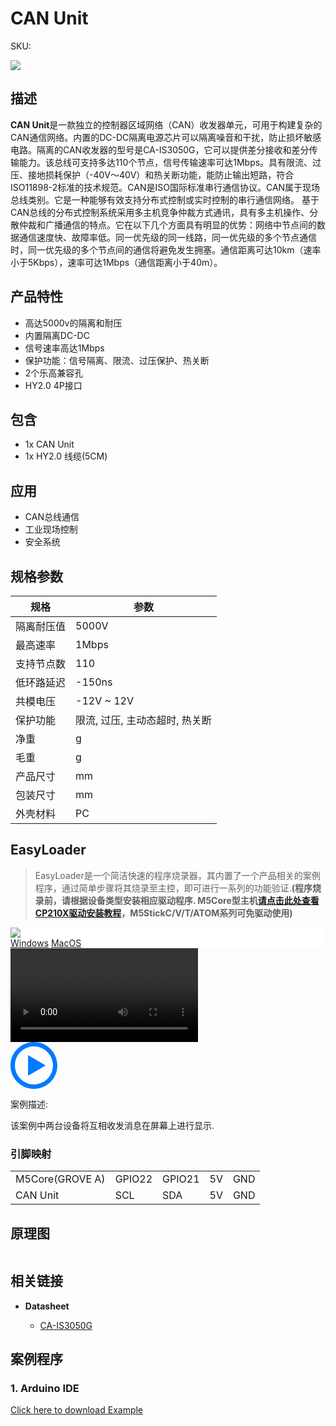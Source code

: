 # CAN Unit

<el-tag effect="plain">SKU:</el-tag>

<div class="product_pic"><img src="assets/img/product_pics/unit/tvoc/tvoc.webp"></div>

## 描述

**CAN Unit**是一款独立的控制器区域网络（CAN）收发器单元，可用于构建复杂的CAN通信网络。内置的DC-DC隔离电源芯片可以隔离噪音和干扰，防止损坏敏感电路。隔离的CAN收发器的型号是CA-IS3050G，它可以提供差分接收和差分传输能力。该总线可支持多达110个节点，信号传输速率可达1Mbps。具有限流、过压、接地损耗保护（-40V～40V）和热关断功能，能防止输出短路，符合ISO11898-2标准的技术规范。CAN是ISO国际标准串行通信协议。CAN属于现场总线类别。它是一种能够有效支持分布式控制或实时控制的串行通信网络。
基于CAN总线的分布式控制系统采用多主机竞争仲裁方式通讯，具有多主机操作、分散仲裁和广播通信的特点。它在以下几个方面具有明显的优势：网络中节点间的数据通信速度快、故障率低。同一优先级的同一线路，同一优先级的多个节点通信时，同一优先级的多个节点间的通信将避免发生拥塞。通信距离可达10km（速率小于5Kbps），速率可达1Mbps（通信距离小于40m）。

## 产品特性

- 高达5000v的隔离和耐压
- 内置隔离DC-DC
- 信号速率高达1Mbps
- 保护功能：信号隔离、限流、过压保护、热关断
- 2个乐高兼容孔
- HY2.0 4P接口

## 包含

- 1x CAN Unit
- 1x HY2.0 线缆(5CM)

## 应用

- CAN总线通信
- 工业现场控制
- 安全系统

## 规格参数

<table class="table-1">
    <thead>
    <tr>
        <th>规格</th>
        <th>参数</th>
    </tr>
    </thead>
    <tbody>
        <tr>
            <td>隔离耐压值</td>
            <td>5000V</td>
        </tr>
        <tr>
            <td>最高速率</td>
            <td>1Mbps</td>
        </tr>
        <tr>
            <td>支持节点数</td>
            <td>110</td>
        </tr>
        <tr>
            <td>低环路延迟</td>
            <td>-150ns</td>
        </tr>
        <tr>
            <td>共模电压</td>
            <td>-12V ~ 12V</td>
        </tr>
        <tr>
            <td>保护功能</td>
            <td>限流, 过压, 主动态超时, 热关断</td>
        </tr>
        <tr>
            <td>净重</td>
            <td>g</td>
        </tr>
        <tr>
            <td>毛重</td>
            <td>g</td>
        </tr>
        <tr>
            <td>产品尺寸</td>
            <td>mm</td>
        </tr>
        <tr>
            <td>包装尺寸</td>
            <td>mm</td>
        </tr>
        <tr>
            <td>外壳材料</td>
            <td>PC</td>
        </tr>
     </tbody>
</table>

## EasyLoader

>EasyLoader是一个简洁快速的程序烧录器，其内置了一个产品相关的案例程序，通过简单步骤将其烧录至主控，即可进行一系列的功能验证.**(程序烧录前，请根据设备类型安装相应驱动程序. M5Core型主机[请点击此处查看CP210X驱动安装教程](zh_CN/arduino/arduino_development?id=安装串口驱动)，M5StickC/V/T/ATOM系列可免驱动使用)**

<div class="easyloader-box">
    <div style="background-color:white;">
        <div><img src="https://m5stack.oss-cn-shenzhen.aliyuncs.com/image/easyloader_intro.webp"></div>
        <div class="easyloader-btn">
            <a href="https://m5stack.oss-cn-shenzhen.aliyuncs.com/EasyLoader/Windows/MODULE/EasyLoader_LoRa868_MODULE.exe">Windows</a>
            <a href="https://m5stack.oss-cn-shenzhen.aliyuncs.com/EasyLoader/MacOS/MODULE/EasyLoader_LoRa868_MODULE.dmg">MacOS</a>
        </div>
    </div>
    <div>
        <video id="example_video" controls>
            <source src="https://m5stack.oss-cn-shenzhen.aliyuncs.com/video/Product_example_video/Module/LoRa868.mp4" type="video/mp4">
        </video>
        <div class="easyloader-mask">
        <a>
            <svg id="play-btn" t="1583228776634" class="icon" viewBox="0 0 1024 1024" version="1.1" xmlns="http://www.w3.org/2000/svg" p-id="4152" width="75" height="75"><path d="M512 0C229.216 0 0 229.216 0 512s229.216 512 512 512 512-229.216 512-512S794.784 0 512 0z m0 928C282.24 928 96 741.76 96 512S282.24 96 512 96s416 186.24 416 416-186.24 416-416 416zM384 288l384 224-384 224z" p-id="4153" fill="#007aff"></path></svg></a>
            <p>案例描述:</p>
            <p>该案例中两台设备将互相收发消息在屏幕上进行显示.</p>
        </div>
    </div>
</div>

### 引脚映射

<table>
 <tr><td>M5Core(GROVE A)</td><td>GPIO22</td><td>GPIO21</td><td>5V</td><td>GND</td></tr>
 <tr><td>CAN Unit</td><td>SCL</td><td>SDA</td><td>5V</td><td>GND</td></tr>
</table>

## 原理图

<img src="">


## 相关链接

-  **Datasheet** 

   - [CA-IS3050G](https://m5stack.oss-cn-shenzhen.aliyuncs.com/resource/docs/datasheet/unit/CA-IS3050G.pdf)

## 案例程序

### 1. Arduino IDE

[Click here to download Example]()

<script>

   var purchase_link = '';

   anchor_search(purchase_link);
   scrollFunc();

</script>
